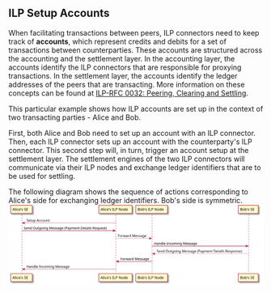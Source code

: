 ## ILP Setup Accounts

When facilitating transactions between peers, ILP connectors need to keep track of **accounts**, which represent credits and debits for a set of transactions between counterparties.
These accounts are structured across the accounting and the settlement layer.
In the accounting layer, the accounts identify the ILP connectors that are responsible for proxying transactions.
In the settlement layer, the accounts identify the ledger addresses of the peers that are transacting.
More information on these concepts can be found at [ILP-RFC 0032: Peering, Clearing and Settling](https://github.com/interledger/rfcs/blob/master/0032-peering-clearing-settlement/0032-peering-clearing-settlement.md).

This particular example shows how ILP accounts are set up in the context of two transacting parties - Alice and Bob.

First, both Alice and Bob need to set up an account with an ILP connector.
Then, each ILP connector sets up an account with the counterparty's ILP connector.
This second step will, in turn, trigger an account setup at the settlement layer.
The settlement engines of the two ILP connectors will communicate via their ILP nodes and exchange ledger identifiers that are to be used for settling.

The following diagram shows the sequence of actions corresponding to Alice's side for exchanging ledger identifiers.
Bob's side is symmetric.
![Exchanging ledger identifiers](./images/exchange-ledger-ids.svg)
